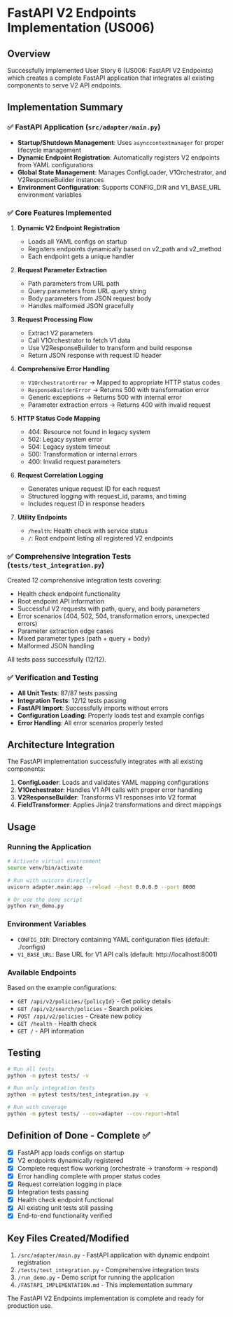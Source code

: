 # FastAPI V2 Endpoints Implementation (US006)

## Overview

Successfully implemented User Story 6 (US006: FastAPI V2 Endpoints) which creates a complete FastAPI application that integrates all existing components to serve V2 API endpoints.

## Implementation Summary

### ✅ FastAPI Application (`src/adapter/main.py`)

- **Startup/Shutdown Management**: Uses `asynccontextmanager` for proper lifecycle management
- **Dynamic Endpoint Registration**: Automatically registers V2 endpoints from YAML configurations
- **Global State Management**: Manages ConfigLoader, V1Orchestrator, and V2ResponseBuilder instances
- **Environment Configuration**: Supports CONFIG_DIR and V1_BASE_URL environment variables

### ✅ Core Features Implemented

1. **Dynamic V2 Endpoint Registration**
   - Loads all YAML configs on startup
   - Registers endpoints dynamically based on v2_path and v2_method
   - Each endpoint gets a unique handler

2. **Request Parameter Extraction**
   - Path parameters from URL path
   - Query parameters from URL query string
   - Body parameters from JSON request body
   - Handles malformed JSON gracefully

3. **Request Processing Flow**
   - Extract V2 parameters
   - Call V1Orchestrator to fetch V1 data
   - Use V2ResponseBuilder to transform and build response
   - Return JSON response with request ID header

4. **Comprehensive Error Handling**
   - `V1OrchestratorError` → Mapped to appropriate HTTP status codes
   - `ResponseBuilderError` → Returns 500 with transformation error
   - Generic exceptions → Returns 500 with internal error
   - Parameter extraction errors → Returns 400 with invalid request

5. **HTTP Status Code Mapping**
   - 404: Resource not found in legacy system
   - 502: Legacy system error
   - 504: Legacy system timeout
   - 500: Transformation or internal errors
   - 400: Invalid request parameters

6. **Request Correlation Logging**
   - Generates unique request ID for each request
   - Structured logging with request_id, params, and timing
   - Includes request ID in response headers

7. **Utility Endpoints**
   - `/health`: Health check with service status
   - `/`: Root endpoint listing all registered V2 endpoints

### ✅ Comprehensive Integration Tests (`tests/test_integration.py`)

Created 12 comprehensive integration tests covering:

- Health check endpoint functionality
- Root endpoint API information
- Successful V2 requests with path, query, and body parameters
- Error scenarios (404, 502, 504, transformation errors, unexpected errors)
- Parameter extraction edge cases
- Mixed parameter types (path + query + body)
- Malformed JSON handling

All tests pass successfully (12/12).

### ✅ Verification and Testing

- **All Unit Tests**: 87/87 tests passing
- **Integration Tests**: 12/12 tests passing
- **FastAPI Import**: Successfully imports without errors
- **Configuration Loading**: Properly loads test and example configs
- **Error Handling**: All error scenarios properly tested

## Architecture Integration

The FastAPI implementation successfully integrates with all existing components:

1. **ConfigLoader**: Loads and validates YAML mapping configurations
2. **V1Orchestrator**: Handles V1 API calls with proper error handling
3. **V2ResponseBuilder**: Transforms V1 responses into V2 format
4. **FieldTransformer**: Applies Jinja2 transformations and direct mappings

## Usage

### Running the Application

```bash
# Activate virtual environment
source venv/bin/activate

# Run with uvicorn directly
uvicorn adapter.main:app --reload --host 0.0.0.0 --port 8000

# Or use the demo script
python run_demo.py
```

### Environment Variables

- `CONFIG_DIR`: Directory containing YAML configuration files (default: ./configs)
- `V1_BASE_URL`: Base URL for V1 API calls (default: http://localhost:8001)

### Available Endpoints

Based on the example configurations:

- `GET /api/v2/policies/{policyId}` - Get policy details
- `GET /api/v2/search/policies` - Search policies
- `POST /api/v2/policies` - Create new policy
- `GET /health` - Health check
- `GET /` - API information

## Testing

```bash
# Run all tests
python -m pytest tests/ -v

# Run only integration tests
python -m pytest tests/test_integration.py -v

# Run with coverage
python -m pytest tests/ --cov=adapter --cov-report=html
```

## Definition of Done - Complete ✅

- [x] FastAPI app loads configs on startup
- [x] V2 endpoints dynamically registered
- [x] Complete request flow working (orchestrate → transform → respond)
- [x] Error handling complete with proper status codes
- [x] Request correlation logging in place
- [x] Integration tests passing
- [x] Health check endpoint functional
- [x] All existing unit tests still passing
- [x] End-to-end functionality verified

## Key Files Created/Modified

1. `/src/adapter/main.py` - FastAPI application with dynamic endpoint registration
2. `/tests/test_integration.py` - Comprehensive integration tests
3. `/run_demo.py` - Demo script for running the application
4. `/FASTAPI_IMPLEMENTATION.md` - This implementation summary

The FastAPI V2 Endpoints implementation is complete and ready for production use.